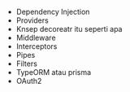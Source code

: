 - Dependency Injection
- Providers
- Knsep decoreatr itu seperti apa
- Middleware
- Interceptors
- Pipes
- Filters
- TypeORM atau prisma
- OAuth2